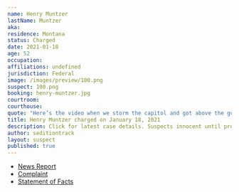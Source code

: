 ```yaml
---
name: Henry Muntzer
lastName: Muntzer
aka:
residence: Montana
status: Charged
date: 2021-01-18
age: 52
occupation:
affiliations: undefined
jurisdiction: Federal
image: /images/preview/100.png
suspect: 100.png
booking: henry-muntzer.jpg
courtroom:
courthouse:
quote: "Here’s the video when we storm the capitol and got above the guards."
title: Henry Muntzer charged on January 18, 2021
description: Click for latest case details. Suspects innocent until proven guilty.
author: seditiontrack
layout: suspect
published: true
---
```

- [News Report](https://www.usnews.com/news/best-states/montana/articles/2021-01-21/montana-businessman-charged-in-us-capitol-breach)
- [Complaint](https://www.justice.gov/opa/page/file/1357776/download)
- [Statement of Facts](https://www.justice.gov/opa/page/file/1357771/download)
